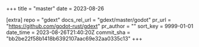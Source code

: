 +++
title = "master"
date = 2023-08-26

[extra]
repo = "gdext"
docs_rel_url = "gdext/master/godot"
pr_url = "https://github.com/godot-rust/gdext"
pr_author = ""
sort_key = 9999-01-01
date_time = 2023-08-26T21:40:20Z
commit_sha = "bb2be22f58b1418b6392107aac69e32aa0335c13"
+++


